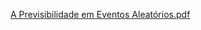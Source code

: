 [A Previsibilidade em Eventos Aleatórios.pdf](https://github.com/silviapuetter/A-Previsibilidade-em-Eventos-Aleat-rios-Estudo-de-Caso/files/9579112/A.Previsibilidade.em.Eventos.Aleatorios.pdf)
